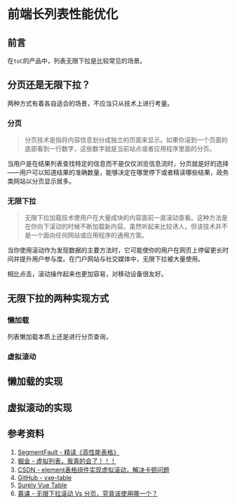 # 前端长列表性能优化

## 前言

在`toC`的产品中，列表无限下拉是比较常见的场景。

## 分页还是无限下拉？

两种方式有着各自适合的场景，不应当只从技术上进行考量。

### 分页

> 分页技术是指将内容信息划分成独立的页面来显示。如果你滚到一个页面的底部看到一行数字，这些数字就是当前站点或者应用程序里面的分页。

当用户是在结果列表查找特定的信息而不是仅仅浏览信息流时，分页就是好的选择——用户可以知道结果的准确数量，能够决定在哪里停下或者精读哪些结果，政务类网站以分页显示居多。

### 无限下拉

> 无限下拉加载技术使用户在大量成块的内容面前一直滚动查看。这种方法是在你向下滚动的时候不断加载新内容。虽然听起来比较诱人，但该技术并不是一个面向任何网站或应用程序的通用方案。

当你使用滚动作为发现数据的主要方法时，它可能使你的用户在网页上停留更长时间并提升用户参与度。在门户网站与社交媒体中，无限下拉被大量使用。

相比点击，滚动操作起来也更加容易，对移动设备很友好。

## 无限下拉的两种实现方式

### 懒加载

列表懒加载本质上还是进行分页查询，

### 虚拟滚动

## 懒加载的实现

## 虚拟滚动的实现

## 参考资料

1. [SegmentFault - 精读《高性能表格》](https://segmentfault.com/a/1190000039808261)
2. [掘金 - 虚拟列表，我真的会了！！！](https://juejin.cn/post/7085941958228574215#comment)
3. [CSDN - element表格组件实现虚拟滚动，解决卡顿问题](https://blog.csdn.net/qq_36733603/article/details/117821184)
4. [GitHub - vxe-table](https://github.com/x-extends/vxe-table)
5. [Surely Vue Table](https://surely.cool/doc/guide#%E7%AE%80%E4%BB%8B)
6. [慕课 - 无限下拉滚动 Vs 分页，究竟该使用哪一个？](https://www.mockplus.cn/blog/post/384)
